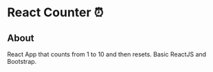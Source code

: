 # React Counter ⏰
## About
React App that counts from 1 to 10 and then resets. Basic ReactJS and Bootstrap.
